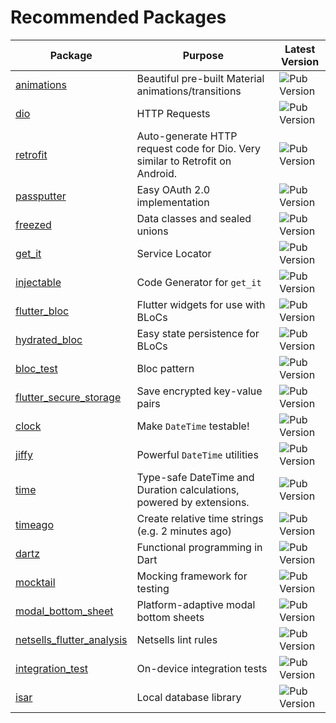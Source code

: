 # Recommended Packages

| Package                                                                         | Purpose                                                                       | Latest Version                                                         |
| ------------------------------------------------------------------------------- | ----------------------------------------------------------------------------- | ---------------------------------------------------------------------- |
| [animations](https://pub.dev/packages/animations)                               | Beautiful pre-built Material animations/transitions                           | ![Pub Version](https://img.shields.io/pub/v/animations)                |
| [dio](https://pub.dev/packages/dio)                                             | HTTP Requests                                                                 | ![Pub Version](https://img.shields.io/pub/v/dio)                       |
| [retrofit](https://pub.dev/packages/retrofit)                                   | Auto-generate HTTP request code for Dio. Very similar to Retrofit on Android. | ![Pub Version](https://img.shields.io/pub/v/retrofit)                  |
| [passputter](https://pub.dev/packages/passputter)                               | Easy OAuth 2.0 implementation                                                 | ![Pub Version](https://img.shields.io/pub/v/passputter)                |
| [freezed](https://pub.dev/packages/freezed)                                     | Data classes and sealed unions                                                | ![Pub Version](https://img.shields.io/pub/v/freezed)                   |
| [get_it](https://pub.dev/packages/get_it)                                       | Service Locator                                                               | ![Pub Version](https://img.shields.io/pub/v/get_it)                    |
| [injectable](https://pub.dev/packages/injectable)                               | Code Generator for `get_it`                                                   | ![Pub Version](https://img.shields.io/pub/v/injectable)                |
| [flutter_bloc](https://pub.dev/packages/flutter_bloc)                           | Flutter widgets for use with BLoCs                                            | ![Pub Version](https://img.shields.io/pub/v/flutter_bloc)              |
| [hydrated_bloc](https://pub.dev/packages/hydrated_bloc)                         | Easy state persistence for BLoCs                                              | ![Pub Version](https://img.shields.io/pub/v/hydrated_bloc)             |
| [bloc_test](https://pub.dev/packages/bloc_test)                                 | Bloc pattern                                                                  | ![Pub Version](https://img.shields.io/pub/v/bloc_test)                 |
| [flutter_secure_storage](https://pub.dev/packages/flutter_secure_storage)       | Save encrypted key-value pairs                                                | ![Pub Version](https://img.shields.io/pub/v/flutter_secure_storage)    |
| [clock](https://pub.dev/packages/clock)                                         | Make `DateTime` testable!                                                     | ![Pub Version](https://img.shields.io/pub/v/clock)                     |
| [jiffy](https://pub.dev/packages/jiffy)                                         | Powerful `DateTime` utilities                                                 | ![Pub Version](https://img.shields.io/pub/v/jiffy)                     |
| [time](https://pub.dev/packages/time)                                           | Type-safe DateTime and Duration calculations, powered by extensions.          | ![Pub Version](https://img.shields.io/pub/v/time)                      |
| [timeago](https://pub.dev/packages/timeago)                                     | Create relative time strings (e.g. 2 minutes ago)                             | ![Pub Version](https://img.shields.io/pub/v/timeago)                   |
| [dartz](https://pub.dev/packages/dartz)                                         | Functional programming in Dart                                                | ![Pub Version](https://img.shields.io/pub/v/dartz)                     |
| [mocktail](https://pub.dev/packages/mocktail)                                   | Mocking framework for testing                                                 | ![Pub Version](https://img.shields.io/pub/v/mocktail)                  |
| [modal_bottom_sheet](https://pub.dev/packages/modal_bottom_sheet)               | Platform-adaptive modal bottom sheets                                         | ![Pub Version](https://img.shields.io/pub/v/modal_bottom_sheet)        |
| [netsells_flutter_analysis](https://pub.dev/packages/netsells_flutter_analysis) | Netsells lint rules                                                           | ![Pub Version](https://img.shields.io/pub/v/netsells_flutter_analysis) |
| [integration_test](https://pub.dev/packages/integration_test)                   | On-device integration tests                                                   | ![Pub Version](https://img.shields.io/pub/v/integration_test)          |
| [isar](https://pub.dev/packages/isar)                                           | Local database library                                                        | ![Pub Version](https://img.shields.io/pub/v/isar)                      |
